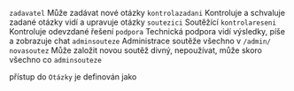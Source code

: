 `zadavatel`
	Může zadávat nové otázky
`kontrolazadani`
	Kontroluje a schvaluje zadané otázky
	vidí a upravuje otázky
`soutezici`
	Soutěžící
`kontrolareseni`
	Kontroluje odevzdané řešení
`podpora`
	Technická podpora
	vidí výsledky, píše a zobrazuje chat
`adminsouteze`
	Administrace soutěže
	všechno v `/admin/`
`novasoutez`
	Může založit novou soutěž
	divný, nepoužívat, může skoro všechno co `adminsouteze`

přístup do `Otázky` je definován jako